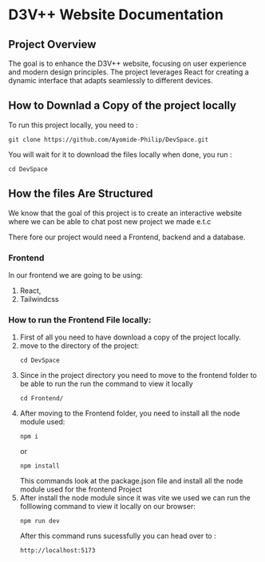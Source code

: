 # D3V++ Website Documentation

## Project Overview

The goal is to enhance the D3V++ website, focusing on user experience and modern design
principles.
The project leverages React for creating a dynamic interface that adapts seamlessly to different
devices.

## How to Downlad a Copy of the project locally

To run this project locally, you need to :

```
git clone https://github.com/Ayomide-Philip/DevSpace.git
```

You will wait for it to download the files locally when done, you run :

```
cd DevSpace
```

## How the files Are Structured

We know that the goal of this project is to create an interactive website where we can be able to chat post new project we made e.t.c

There fore our project would need a Frontend, backend and a database.

### Frontend

In our frontend we are going to be using:

1. React,
2. Tailwindcss

### How to run the Frontend File locally:

1. First of all you need to have download a copy of the project locally.
2. move to the directory of the project:
   ```
   cd DevSpace
   ```
3. Since in the project directory you need to move to the frontend folder to be able to run the run the command to view it locally
   ```
   cd Frontend/
   ```
4. After moving to the Frontend folder, you need to install all the node module used:
   ```
   npm i
   ```
   or
   ```
   npm install
   ```
   This commands look at the package.json file and install all the node module used for the frontend Project
5. After install the node module since it was vite we used we can run the folllowing command to view it locally on our browser:
   ```
   npm run dev
   ```
   After this command runs sucessfully you can head over to :
   ```
   http://localhost:5173
   ```

